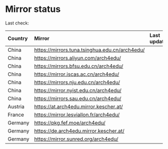 <script src="./time.js"></script>
# Mirror status
Last check: <script type="text/javascript">localize(1700464636.1462355);</script>

|Country|Mirror|Last update|
|:------|:-----|:----------|
|China|https://mirrors.tuna.tsinghua.edu.cn/arch4edu/|<script type="text/javascript">localize(1700418549);</script>|
|China|https://mirrors.aliyun.com/arch4edu/|<script type="text/javascript">localize(1700418549);</script>|
|China|https://mirrors.bfsu.edu.cn/arch4edu/|<script type="text/javascript">localize(1700418549);</script>|
|China|https://mirror.iscas.ac.cn/arch4edu/|<script type="text/javascript">localize(1700418549);</script>|
|China|https://mirrors.nju.edu.cn/arch4edu/|<script type="text/javascript">localize(1700418549);</script>|
|China|https://mirror.nyist.edu.cn/arch4edu/|<script type="text/javascript">localize(1700418549);</script>|
|China|https://mirrors.sau.edu.cn/arch4edu/|<script type="text/javascript">localize(1700333400);</script>|
|Austria|https://at.arch4edu.mirror.kescher.at/|<script type="text/javascript">localize(1700461996);</script>|
|France|https://mirror.lesviallon.fr/arch4edu/|<script type="text/javascript">localize(1700418549);</script>|
|Germany|https://pkg.fef.moe/arch4edu/|<script type="text/javascript">localize(1700461996);</script>|
|Germany|https://de.arch4edu.mirror.kescher.at/|<script type="text/javascript">localize(1700461996);</script>|
|Germany|https://mirror.sunred.org/arch4edu/|<script type="text/javascript">localize(1700461996);</script>|

<script src="./tablefilter/tablefilter.js"></script>
<script src="./table.js"></script>